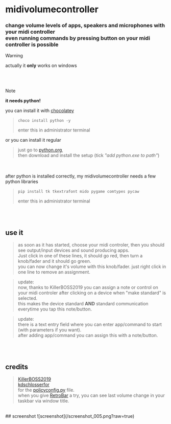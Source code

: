# midivolumecontroller
### change volume levels of apps, speakers and microphones with your midi controller<br>even running commands by pressing button on your midi controller is possible

> [!WARNING]
> actually it **only** works on windows

<br><br>
> [!NOTE]
> **it needs python!**

you can install it with [chocolatey](https://chocolatey.org/install)<br>
> ```Shell
> choco install python -y
> ```
> enter this in administrator terminal

or you can install it regular
> just go to [python.org](https://www.python.org/),<br>
> then download and install the setup (tick _"add python.exe to path"_)

<br><br>
after python is installed correctly, my midivolumecontroller needs a few python libraries<br>
> ```Shell
> pip install tk tkextrafont mido pygame comtypes pycaw
> ```
> enter this in administrator terminal

<br><br>
## use it
> as soon as it has started, choose your midi controler, then you should see output/input devices and sound producing apps.<br>
> Just click in one of these lines, it should go red, then turn a knob/fader and it should go green.<br>
> you can now change it's volume with this knob/fader. just right click in one line to remove an assignment.

> update:<br>
> now, thanks to KillerBOSS2019 you can assign a note or control on your midi controler after clicking on a device when "make standard" is selected.<br>
> this makes the device standard **AND** standard communication everytime you tap this note/button.

> update:<br>
> there is a text entry field where you can enter app/command to start (with parameters if you want).<br>
> after adding app/command you can assign this with a note/button.

<br><br>
## credits
> [KillerBOSS2019](https://github.com/KillerBOSS2019)<br>
> [kdschlosserfor](https://github.com/kdschlosser)<br>
> for the [policyconfig.py](/app/policyconfig.py) file.<br>
when you give [RetroBar](https://github.com/dremin/RetroBar) a try, you can see last volume change in your taskbar via window title.

<br>
## screenshot
![screenshot](/screenshot_005.png?raw=true)
